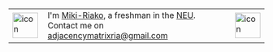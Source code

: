 <h1 align="center">
    <table width="100%">
        <tr>
            <td>
                <img align="left" src="https://techstack-generator.vercel.app/python-icon.svg" alt="icon" width="50" height="50" />
            </td>
            <td>
                I'm
                <a href="404" target="_blank">Miki-Riako</a>, a freshman in the 
                <a href="https://en.wikipedia.org/wiki/Northeastern_University_(China)" target="_blank">NEU</a>.<br>
                Contact me on
                <a href="https://mail.google.com" target="_blank">adjacencymatrixria@gmail.com</a>
            </td>
            <td>
                <img align="right" src="https://techstack-generator.vercel.app/csharp-icon.svg" alt="icon" width="50" height="50" />
            </td>
        </tr>
    </table>
</h1>

<!---
Miki-Riako/Miki-Riako is a ✨ special ✨ repository because its `README.md` (this file) appears on your GitHub profile.
You can click the Preview link to take a look at your changes.
--->

